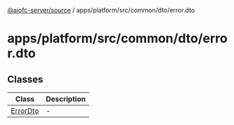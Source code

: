 [@aiofc-server/source](../../../../../../index.md) / apps/platform/src/common/dto/error.dto

# apps/platform/src/common/dto/error.dto

## Classes

| Class | Description |
| ------ | ------ |
| [ErrorDto](classes/ErrorDto.md) | - |
